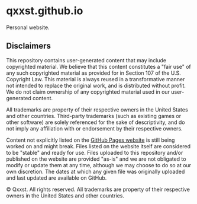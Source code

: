 # qxxst.github.io
Personal website.

## Disclaimers
This repository contains user-generated content that may include copyrighted material. We believe that this content constitutes a "fair use" of any such copyrighted material as provided for in Section 107 of the U.S. Copyright Law. This material is always reused in a transformative manner not intended to replace the original work, and is distributed without profit. We do not claim ownership of any copyrighted material used in our user-generated content.

All trademarks are property of their respective owners in the United States and other countries. Third-party trademarks (such as existing games or other software) are solely referenced for the sake of descriptivity, and do not imply any affiliation with or endorsement by their respective owners.

Content not explicitly listed on the [GitHub Pages website](https://qxxst.github.io) is still being worked on and might break. Files listed on the website itself are considered to be "stable" and ready for use. Files uploaded to this repository and/or published on the website are provided "as-is" and we are not obligated to modify or update them at any time, although we may choose to do so at our own discretion. The dates at which any given file was originally uploaded and last updated are available on GitHub.

© Qxxst. All rights reserved. All trademarks are property of their respective owners in the United States and other countries.
